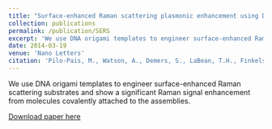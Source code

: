 ```yaml
---
title: "Surface-enhanced Raman scattering plasmonic enhancement using DNA origami-based complex metallic nanostructures"
collection: publications
permalink: /publication/SERS
excerpt: 'We use DNA origami templates to engineer surface-enhanced Raman scattering substrates and show a significant Raman signal enhancement from molecules covalently attached to the assemblies.'
date: 2014-03-19
venue: 'Nano Letters'
citation: 'Pilo-Pais, M., Watson, A., Demers, S., LaBean, T.H., Finkelstein, G. (2014). "Surface-enhanced Raman scattering plasmonic enhancement using DNA origami-based complex metallic nanostructures." Nano Lett. 14(4), pp.2099-2104.'
---
```

We use DNA origami templates to engineer surface-enhanced Raman scattering substrates and show a significant Raman signal enhancement from molecules covalently attached to the assemblies.

[Download paper here](https://pubs.acs.org/doi/abs/10.1021/nl5003069)
